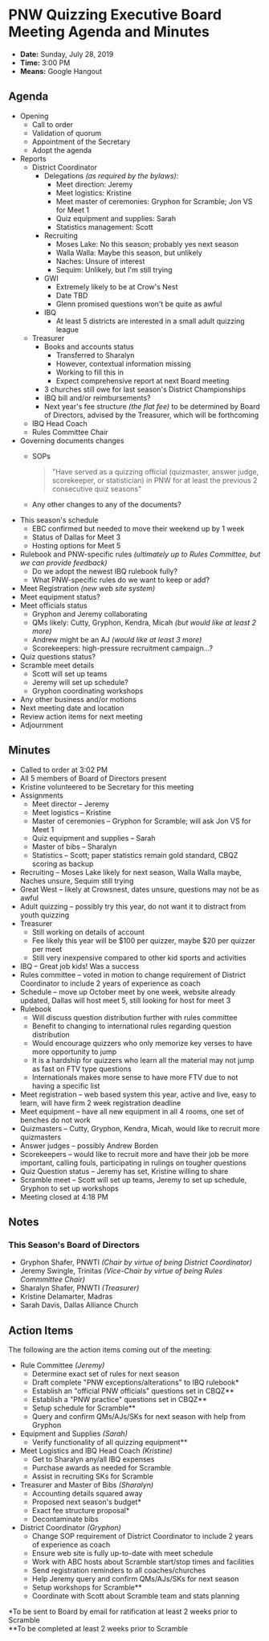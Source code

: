 # PNW Quizzing Executive Board Meeting Agenda and Minutes

- **Date:** Sunday, July 28, 2019
- **Time:** 3:00 PM
- **Means:** Google Hangout

## Agenda

- Opening
    - Call to order
    - Validation of quorum
    - Appointment of the Secretary
    - Adopt the agenda
- Reports
    - District Coordinator
        - Delegations *(as required by the bylaws)*:
            - Meet direction: Jeremy
            - Meet logistics: Kristine
            - Meet master of ceremonies: Gryphon for Scramble; Jon VS for Meet 1
            - Quiz equipment and supplies: Sarah
            - Statistics management: Scott
        - Recruiting
            - Moses Lake: No this season; probably yes next season
            - Walla Walla: Maybe this season, but unlikely
            - Naches: Unsure of interest
            - Sequim: Unlikely, but I'm still trying
        - GWI
            - Extremely likely to be at Crow's Nest
            - Date TBD
            - Glenn promised questions won't be quite as awful
        - IBQ
            - At least 5 districts are interested in a small adult quizzing league
    - Treasurer
        - Books and accounts status
            - Transferred to Sharalyn
            - However, contextual information missing
            - Working to fill this in
            - Expect comprehensive report at next Board meeting
        - 3 churches still owe for last season's District Championships
        - IBQ bill and/or reimbursements?
        - Next year's fee structure *(the flat fee)* to be determined by Board of Directors, advised by the Treasurer, which will be forthcoming
    - IBQ Head Coach
    - Rules Committee Chair
- Governing documents changes
    - SOPs

        > "Have served as a quizzing official (quizmaster, answer judge, scorekeeper, or statistician) in PNW for at least the previous 2 consecutive quiz seasons"

    - Any other changes to any of the documents?
- This season's schedule
    - EBC confirmed but needed to move their weekend up by 1 week
    - Status of Dallas for Meet 3
    - Hosting options for Meet 5
- Rulebook and PNW-specific rules *(ultimately up to Rules Committee, but we can provide feedback)*
    - Do we adopt the newest IBQ rulebook fully?
    - What PNW-specific rules do we want to keep or add?
- Meet Registration *(new web site system)*
- Meet equipment status?
- Meet officials status
    - Gryphon and Jeremy collaborating
    - QMs likely: Cutty, Gryphon, Kendra, Micah *(but would like at least 2 more)*
    - Andrew might be an AJ *(would like at least 3 more)*
    - Scorekeepers: high-pressure recruitment campaign...?
- Quiz questions status?
- Scramble meet details
    - Scott will set up teams
    - Jeremy will set up schedule?
    - Gryphon coordinating workshops
- Any other business and/or motions
- Next meeting date and location
- Review action items for next meeting
- Adjournment

## Minutes

- Called to order at 3:02 PM
- All 5 members of Board of Directors present
- Kristine volunteered to be Secretary for this meeting
- Assignments
    - Meet director – Jeremy
    - Meet logistics – Kristine
    - Master of ceremonies – Gryphon for Scramble; will ask Jon VS for Meet 1
    - Quiz equipment and supplies – Sarah
    - Master of bibs – Sharalyn
    - Statistics – Scott; paper statistics remain gold standard, CBQZ scoring as backup
- Recruiting – Moses Lake likely for next season, Walla Walla maybe, Naches unsure, Sequim still trying
- Great West – likely at Crowsnest, dates unsure, questions may not be as awful
- Adult quizzing – possibly try this year, do not want it to distract from youth quizzing
- Treasurer
    - Still working on details of account
    - Fee likely this year will be $100 per quizzer, maybe $20 per quizzer per meet
    - Still very inexpensive compared to other kid sports and activities
- IBQ – Great job kids! Was a success
- Rules committee – voted in motion to change requirement of District Coordinator to include 2 years of experience as coach
- Schedule – move up October meet by one week, website already updated, Dallas will host meet 5, still looking for host for meet 3
- Rulebook
    - Will discuss question distribution further with rules committee
    - Benefit to changing to international rules regarding question distribution
    - Would encourage quizzers who only memorize key verses to have more opportunity to jump
    - It is a hardship for quizzers who learn all the material may not jump as fast on FTV type questions
    - Internationals makes more sense to have more FTV due to not having a specific list
- Meet registration – web based system this year, active and live, easy to learn, will have firm 2 week registration deadline
- Meet equipment – have all new equipment in all 4 rooms, one set of benches do not work
- Quizmasters – Cutty, Gryphon, Kendra, Micah, would like to recruit more quizmasters
- Answer judges – possibly Andrew Borden
- Scorekeepers – would like to recruit more and have their job be more important, calling fouls, participating in rulings on tougher questions
- Quiz Question status – Jeremy has set, Kristine willing to share
- Scramble meet – Scott will set up teams, Jeremy to set up schedule, Gryphon to set up workshops
- Meeting closed at 4:18 PM

## Notes

### This Season's Board of Directors

- Gryphon Shafer, PNWTI *(Chair by virtue of being District Coordinator)*
- Jeremy Swingle, Trinitas *(Vice-Chair by virtue of being Rules Commmittee Chair)*
- Sharalyn Shafer, PNWTI *(Treasurer)*
- Kristine Delamarter, Madras
- Sarah Davis, Dallas Alliance Church

## Action Items

The following are the action items coming out of the meeting:

- Rule Committee *(Jeremy)*
    - Determine exact set of rules for next season
    - Draft complete "PNW exceptions/alterations" to IBQ rulebook*
    - Establish an "official PNW officials" questions set in CBQZ**
    - Establish a "PNW practice" questions set in CBQZ**
    - Setup schedule for Scramble**
    - Query and confirm QMs/AJs/SKs for next season with help from Gryphon 
- Equipment and Supplies *(Sarah)*
    - Verify functionality of all quizzing equipment**
- Meet Logistics and IBQ Head Coach *(Kristine)*
    - Get to Sharalyn any/all IBQ expenses
    - Purchase awards as needed for Scramble
    - Assist in recruiting SKs for Scramble
- Treasurer and Master of Bibs *(Sharalyn)*
    - Accounting details squared away
    - Proposed next season's budget*
    - Exact fee structure proposal*
    - Decontaminate bibs
- District Coordinator *(Gryphon)*
    - Change SOP requirement of District Coordinator to include 2 years of experience as coach
    - Ensure web site is fully up-to-date with meet schedule
    - Work with ABC hosts about Scramble start/stop times and facilities
    - Send registration reminders to all coaches/churches
    - Help Jeremy query and confirm QMs/AJs/SKs for next season 
    - Setup workshops for Scramble**
    - Coordinate with Scott about Scramble team and stats planning

*To be sent to Board by email for ratification at least 2 weeks prior to Scramble<br>
**To be completed at least 2 weeks prior to Scramble
